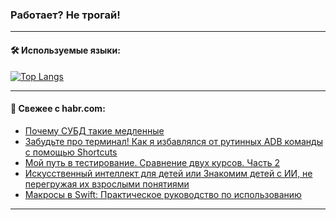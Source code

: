 ### Работает? Не трогай!

---
<!--
#### 🛠️ Technical stack:

![Java](https://img.shields.io/badge/Java-informational?logo=Oracle&style=flat&logoColor=white&color=FF4500)
![Kotlin](https://img.shields.io/badge/Kotlin-informational?logo=Kotlin&style=flat&logoColor=white&color=774D97)
![TS](https://img.shields.io/badge/TypeScript-informational?logo=typeScript&style=flat&logoColor=black&color=017acc)
![Python](https://img.shields.io/badge/Python-informational?logo=Python&style=flat&logoColor=black&color=ffdd54) <br>
![Spring](https://img.shields.io/badge/Spring-informational?logo=Spring&style=flat&logoColor=white&color=6DB33F) 
![SpringBoot](https://img.shields.io/badge/SpringBoot-informational?logo=SpringBoot&style=flat&logoColor=white&color=6DB33F)
![Nest](https://img.shields.io/badge/NestJS-informational?logo=NestJS&style=flat&logoColor=white&color=E0234E) 
![NodeJS](https://img.shields.io/badge/NodeJS-informational?logo=node.js&style=flat&logoColor=white&color=70A760)<br>
![PostgreSQL](https://img.shields.io/badge/PostgreSQL-informational?logo=PostgreSQL&style=flat&logoColor=white&color=DAA520)
![MongoDB](https://img.shields.io/badge/MongoDB-informational?logo=MongoDB&style=flat&logoColor=white&color=870000)
![Apache](https://img.shields.io/badge/Apache-informational?logo=apache&style=flat&logoColor=white&color=f74e28)

___ 
-->

#### 🛠️ Используемые языки:

[![Top Langs](https://github-readme-stats-u2qms2cxw-advtsettinggmailcoms-projects.vercel.app/api/top-langs/?username=zloylis&langs_count=10&hide_title=true&title_color=e6edf3&size_weight=0.5&count_weight=0.5&layout=compact&hide_progress=true&hide_border=true&theme=dracula)](https://github.com/zloylis)

<!---


####  :octocat:&nbsp;&nbsp; Статистика:

![GitHub stats](https://github-readme-stats-u2qms2cxw-advtsettinggmailcoms-projects.vercel.app/api?username=zloylis&show_icons=true&hide_border=true&theme=dracula&title_color=e6edf3&include_all_commits=true&count_private=true&hide_rank=false&hide_title=true&rank_icon=github)
-->
---

#### 💬 Свежее с habr.com:

<!-- BLOG-POST-LIST:START -->
- [Почему СУБД такие медленные](https://habr.com/ru/companies/ruvds/articles/851330/?utm_source=habrahabr&utm_medium=rss&utm_campaign=851330)
- [Забудьте про терминал! Как я избавлялся от рутинных ADB команды с помощью Shortcuts](https://habr.com/ru/articles/852114/?utm_source=habrahabr&utm_medium=rss&utm_campaign=852114)
- [Мой путь в тестирование. Сравнение двух курсов. Часть 2](https://habr.com/ru/articles/852166/?utm_source=habrahabr&utm_medium=rss&utm_campaign=852166)
- [Искусственный интеллект для детей или Знакомим детей с ИИ, не перегружая их взрослыми понятиями](https://habr.com/ru/articles/848284/?utm_source=habrahabr&utm_medium=rss&utm_campaign=848284)
- [Макросы в Swift: Практическое руководство по использованию](https://habr.com/ru/articles/852118/?utm_source=habrahabr&utm_medium=rss&utm_campaign=852118)
<!-- BLOG-POST-LIST:END -->

---
